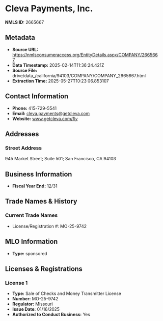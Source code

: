 # Cleva Payments, Inc.

**NMLS ID:** 2665667

## Metadata
- **Source URL:** https://nmlsconsumeraccess.org/EntityDetails.aspx/COMPANY/2665667
- **Data Timestamp:** 2025-02-14T11:36:24.421Z
- **Source File:** drive/data_/california/94103/COMPANY/COMPANY_2665667.html
- **Extraction Time:** 2025-05-27T10:23:06.853107

## Contact Information
- **Phone:** 415-729-5541
- **Email:** cleva.payments@getcleva.com
- **Website:** www.getcleva.com/fly

## Addresses
### Street Address
945 Market Street; Suite 501; San Francisco, CA 94103

## Business Information
- **Fiscal Year End:** 12/31

## Trade Names & History
### Current Trade Names
- License/Registration #: MO-25-9742

## MLO Information
- **Type:** sponsored

## Licenses & Registrations

### License 1
- **Type:** Sale of Checks and Money Transmitter License
- **Number:** MO-25-9742
- **Regulator:** Missouri
- **Issue Date:** 01/16/2025
- **Authorized to Conduct Business:** Yes
